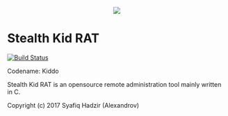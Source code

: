 <p align="center">
    <img src="https://rawgit.com/badges/shields/master/static/logo.svg" />
</p>

# Stealth Kid RAT
[![Build Status](https://travis-ci.org/nmap/nmap.svg?branch=master)](https://www.crelotech.com/en-MY/devel/software.html)


Codename: Kiddo

Stealth Kid RAT is an opensource remote administration tool mainly written in C.

Copyright (c) 2017 Syafiq Hadzir (Alexandrov)

